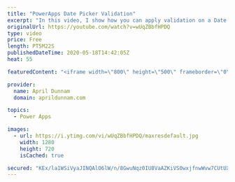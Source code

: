 ```yaml
---
title: "PowerApps Date Picker Validation"
excerpt: "In this video, I show how you can apply validation on a Date Picker control in PowerApps.  You can use this to restrict the selected date options to business days only, 3 days in the future, etc.    For step by step directions and code to copy and paste, please reference my corresponding blog post:"
originalUrl: https://youtube.com/watch?v=wUqZBbfHPDQ
type: video
price: Free
length: PT5M22S
publishedDateTime: 2020-05-18T14:42:05Z
heat: 55

featuredContent: "<iframe width=\"800\" height=\"500\" frameborder=\"0\" src=\"https://www.youtube.com/embed/wUqZBbfHPDQ\" allow=\"accelerometer; autoplay; encrypted-media; gyroscope; picture-in-picture\" allowfullscreen></iframe>"

provider:
  name: April Dunnam
  domain: aprildunnam.com

topics:
  - Power Apps

images:
  - url: https://i.ytimg.com/vi/wUqZBbfHPDQ/maxresdefault.jpg
    width: 1280
    height: 720
    isCached: true

secured: "KEx/la1WSiVyaJINQAlO6lW/n/8GwuNqz0IU8VaAZKiVS0wxjfnwWvw7CUtUXTouJLHzZ+Bisgcscy3Au3NxCCaA+BU/fOxFilRpS4z+ClWu3xyt0WtmnGmXfkBZdxNCaJsQxDPpoTYfEwRfeVRPy+928ZIfGdci2A+Nz68BcyKe7go2AySun+adHbsZPEMcd+VrnXnXkHjS3ESCTiy/FVVkI6aA9R8vn4xMCtNbHkA6qEyerfFyE7u7dmzyI/xT/Hi6LPQH8PIhMNSjAlYF66LsdCOtITvTz/Tbg6w9c7aWiFKZV29JUciMR0Ii0fVV5i1TYl1I8YqeVj55VN35dk47hSZZbr6X7aGdUYJcC0AF73ArNiI5zifiVnDSbJhYYfr/RJnTdSmyKVSEAhu3Ds8fcMd+JWq/pFAC5onMX3o=;mO2JVncJF9O388mcbpJ1fw=="
---
```


